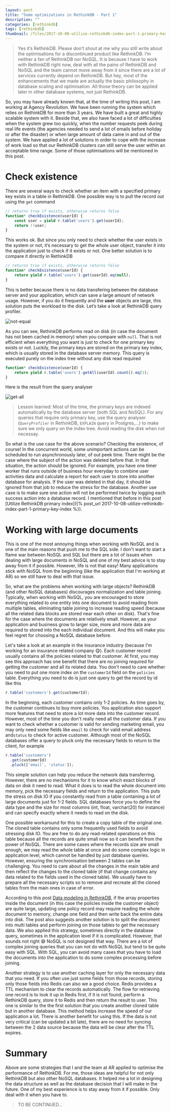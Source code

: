 ```yaml
---
layout: post
title: "Some optimizations in RethinkDB - Part 1"
description: ""
categories: [rethinkdb]
tags: [rethinkdb]
thumbnail: /files/2017-10-08-utilize-rethinkdb-index-part-1-primary-key-index/thumbnail.png
---
```


> Yes it’s RethinkDB. Please don’t shout at me why you still write about the optimisations for a
> discontinued product like RethinkDB. I’m neither a fan of RethinkDB nor NoSQL. It is because I
> have to work with RethinkDB right now, deal with all the pains of RethinkDB and NoSQL and the team
> cannot move away from it since there are a lot of services currently depend on RethinkDB. But hey,
> most of the enhancements that we made are actually the basic philosophy in database scaling and
> optimisation. All those theory can be applied later in other database systems, not just RethinkDB.

So, you may have already known that, at the time of writing this post, I am working at Agency
Revolution. We have been running the system which relies on RethinkDB for more than 3 years. We have
built a great and highly scalable system with it. Beside that, we also have faced a lot of
difficulties when the system grew too quickly, when the number requests peek during real life events
(the agencies needed to send a lot of emails before holiday or after the disaster) or when large
amount of data came in and out of the system. We have applied a lot of solutions in order to cope
with the increase of work load so that our RethinkDB clusters can still serve the user within an
acceptable time range. Some of those optimisations will be mentioned in this post.

<!-- more -->

# Check existence

There are several ways to check whether an item with a specified primary key exists in a table in
RethinkDB. One possible way is to pull the record out using the `get` command

```js
// returns true if exists, otherwise returns false
function* checkExistence(userId) {
	const user = yield r.table('users').get(userId);
	return !!user;
}
```

This works ok. But since you only need to check whether the user exists in the system or not, it’s
necessary to get the whole user object, transfer it into the application just to check if it exists
or not. One better solution is to compare it directly in RethinkDB

```js
// returns true if exists, otherwise returns false
function* checkExistence(userId) {
	return yield r.table('users').get(userId).eq(null);
}
```

This is better because there is no data transfering between the database server and your
application, which can save a large amount of network usage. However, if you do it frequently and
the **user** objects are large, this solution puts the workload to the disk. Let’s take a look at
RethinkDB query profiler.

![not-equal](/files/2018-02-26-some-optimizations-in-rethinkdb/not-equal.png)

As you can see, RethinkDB performs read on disk (in case the document has not been cached in memory)
when you compare with `null`. That is not efficient when everything you want is just to check for
one primary key exists or not. Luckily, the primary keys are stored on the primary key index, which
is usually stored in the database server memory. This query is executed purely on the index tree
without any disk read required

```js
function* checkExistence(userId) {
	return yield r.table('users').getAll(userId).count().eq(1);
}
```

Here is the result from the query analyser

![get-all](/files/2018-02-26-some-optimizations-in-rethinkdb/get-all.png)

> Lesson learned: Most of the time, the primary keys are indexed automatically by the database server (both SQL and NoSQL). For any queries that require only primary key, use the query analyser (`QueryProfiler` in RethinkDB, `EXPLAIN` query in Postgres,...) to make sure we only query on the index tree. Avoid reading the disk when not necessay.

So what is the use case for the above scenario? Checking the existence, of course! In the concurrent
world, some unimportant actions can be scheduled to run asynchronously later, of out peek time.
There might be the case where the subject of the action was deleted before that. In that situation,
the action should be ignored. For example, you have one timer worker that runs outside of business
hour everyday to combine user activities data and calculate a report for each user to store into
another database for analysis. If the user was deleted in that day, it should be ignored from that
job to reduce the stress for the database. Another use case is to make sure one action will not be
performed twice by logging each success action into a database record. I mentioned that before in
this
post
[Utilize RethinkDB primary index]({% post_url 2017-10-08-utilize-rethinkdb-index-part-1-primary-key-index %}).

# Working with large documents

This is one of the most annoying things when working with NoSQL and is one of the main reasons that
push me to the SQL side. I don't want to start a flame war between NoSQL and SQL but there are a lot
of issues when dealing with large documents in NoSQL and one of my best advice is to stay away from
it if possible. However, life is not that easy! Many applications stick with NoSQL from the
beginning (like the application that I'm working at AR) so we still have to deal with that issue.

So, what are the problems when working with large objects? RethinkDB (and other NoSQL databases)
discourages normalization and table joining. Typically, when working with NoSQL, you are encouraged
to store everything related to one entity into one document to avoid reading from multiple tables,
eliminating table joining to increase reading speed (because all the related data blocks are stored
near each other on disk). That's fine for the  case where the documents are relatively small.
However, as your application and business grow to larger size, more and more data are required to
stored into the each individual document. And this will make you feel regret for choosing a NoSQL
database before.

Let's take a look at an example in the insurance industry (because I'm working for an insurance
related company 😋). Each customer record usually contains all the policies related to that
customer. At first, you may see this approach has one benefit that there are no joining required for
getting the customer and all its related data. You don't need to care whether you need to put one
more index on the `customerId` field on the `policies` table. Everything you need to do is just one
query to get the record by id like this

```js
r.table('customers').get(customerId);
```

In the beginning, each customer contains only 1-2 policies. As time goes by, the customer continues
to buy more policies. You application also support more features that need to store a lot more data
into the customer record. However, most of the time you don't really need all the customer data. If
you want to check whether a customer is valid for sending marketing email, you may only need some
fields like `email` to check for valid email address and`status` to check for active customer.
Although most of the NoSQL databases offer a query to pluck only the necessary fields to return to
the client, for example

```js
r.table('customers')
  .get(customerId)
  .pluck(['email', 'status']);
```

This simple solution can help you reduce the network data transferring. However, there are no
mechanisms for it to know which exact blocks of data on disk it need to read. What it does is to
read the whole document into memory, pick the necessary fields and return to the application. This
puts the stress on disk IO if you constantly read from a table containing a lot of large documents
just for 1-2 fields. SQL databases force you to define the data type and the size for most columns
(int, float, varchar(20) for instance) and can specify exactly where it needs to read on the disk.

One possible workaround for this to create a copy table of the original one. The cloned table
contains only some frequently used fields to avoid stressing disk IO. You are free to do any
read-related operations on this table because all the records are quite small now so it can benefit
from the power of NoSQL. There are some cases where the records size are small enough, we may read
the whole table at once and do some complex logic in application level, which cannot be handled by
just database queries. However, ensuring the synchronisation between 2 tables can be challenging.
You need to care about all the changes in the main table and then reflect the changes to the cloned
table (if that change contains any data related to the fields used in the cloned table). We usually
have to prepare all the necessary scripts so to remove and recreate all the cloned tables from the
main ones in case of error.

According to this post [Data modeling in RethinkDB](https://rethinkdb.com/docs/data-modeling/), if
the array properties inside the document (in this case the policies inside the customer object) are
quite large, updating one policy record may require reading the whole document to memory, change one
field and then write back the entire data into disk. The post also suggests another solution is to
split the document into multi tables and perform joining on those tables to get the necessary data.
We also applied this strategy, sometimes directly in the database query, sometimes in the
application level if it is complicated. However, that sounds not right 😅 NoSQL is not designed that
way. There are a lot of complex joining queries that you can not do with NoSQL but tend to be quite
easy with SQL. With SQL, you can avoid many cases that you have to load the documents into the
application to do some complex processing before joining.

Another strategy is to use another caching layer for only the necessary data that you need. If you
often use just some fields from those records, storing only those fields into Redis can also we a
good choice. Redis provides a TTL mechanism to clear the records automatically. The flow for
retrieving one record is to look it up in Redis first, if it is not found, perform a RethinkDB
query, store it to Redis and then return the result to user. This one is similar to the the first
solution that you create another cloned table but in another database. This method helps increase
the speed of our application a lot. There is another benefit for using this. If the data is not very
critical (can be updated a bit late), there are no need for syncing between the 2 data source
because the data will be clear after the TTL expires.

# Summary

Above are some strategies that I and the team at AR applied to optimise the performance of
RethinkDB. For me, those ideas are helpful for not only RethinkDB but also other NoSQL databases. It
helped me a lot in designing the data structure as well as the database decision that I will make in
the future. One of my best experience is to stay away from it if possible. Only deal with it when
you have to.

> TO BE CONTINUED...
